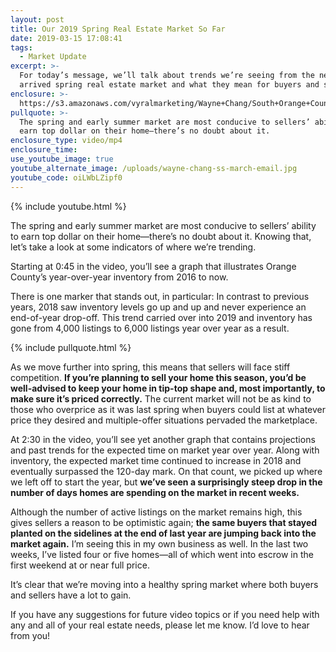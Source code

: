 ```yaml
---
layout: post
title: Our 2019 Spring Real Estate Market So Far
date: 2019-03-15 17:08:41
tags:
  - Market Update
excerpt: >-
  For today’s message, we’ll talk about trends we’re seeing from the newly
  arrived spring real estate market and what they mean for buyers and sellers.
enclosure: >-
  https://s3.amazonaws.com/vyralmarketing/Wayne+Chang/South+Orange+County+Real+Estate-+Our+2019+Spring+Real+Estate+Market+So+Far.mp4
pullquote: >-
  The spring and early summer market are most conducive to sellers’ ability to
  earn top dollar on their home—there’s no doubt about it.
enclosure_type: video/mp4
enclosure_time:
use_youtube_image: true
youtube_alternate_image: /uploads/wayne-chang-ss-march-email.jpg
youtube_code: oiLWbLZipf0
---
```


{% include youtube.html %}

The spring and early summer market are most conducive to sellers’ ability to earn top dollar on their home—there’s no doubt about it. Knowing that, let’s take a look at some indicators of where we’re trending.&nbsp;

Starting at 0:45 in the video, you’ll see a graph that illustrates Orange County’s year-over-year inventory from 2016 to now.

There is one marker that stands out, in particular: In contrast to previous years, 2018 saw inventory levels go up and up and never experience an end-of-year drop-off. This trend carried over into 2019 and inventory has gone from 4,000 listings to 6,000 listings year over year as a result.&nbsp;

{% include pullquote.html %}

As we move further into spring, this means that sellers will face stiff competition. **If you’re planning to sell your home this season, you’d be well-advised to keep your home in tip-top shape and, most importantly, to make sure it’s priced correctly.** The current market will not be as kind to those who overprice as it was last spring when buyers could list at whatever price they desired and multiple-offer situations pervaded the marketplace.&nbsp;

At 2:30 in the video, you’ll see yet another graph that contains projections and past trends for the expected time on market year over year. Along with inventory, the expected market time continued to increase in 2018 and eventually surpassed the 120-day mark. On that count, we picked up where we left off to start the year, but **we’ve seen a surprisingly steep drop in the number of days homes are spending on the market in recent weeks.&nbsp;**

Although the number of active listings on the market remains high, this gives sellers a reason to be optimistic again; **the same buyers that stayed planted on the sidelines at the end of last year are jumping back into the market again.** I’m seeing this in my own business as well. In the last two weeks, I’ve listed four or five homes—all of which went into escrow in the first weekend at or near full price.&nbsp;

It’s clear that we’re moving into a healthy spring market where both buyers and sellers have a lot to gain. &nbsp; &nbsp;

If you have any suggestions for future video topics or if you need help with any and all of your real estate needs, please let me know. I’d love to hear from you!